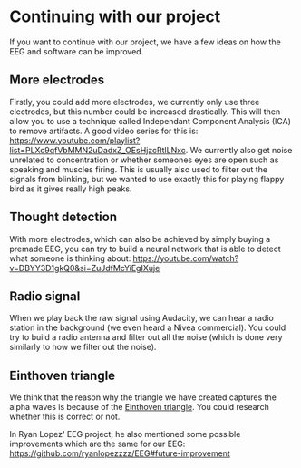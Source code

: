 # Continuing with our project
If you want to continue with our project, we have a few ideas on how the EEG and software can be improved.

## More electrodes
Firstly, you could add more electrodes, we currently only use three electrodes, but this number could be increased drastically. This will then allow you to use a technique called Independant Component Analysis (ICA) to remove artifacts. A good video series for this is: https://www.youtube.com/playlist?list=PLXc9qfVbMMN2uDadxZ_OEsHjzcRtlLNxc. We currently also get noise unrelated to concentration or whether someones eyes are open such as speaking and muscles firing. This is usually also used to filter out the signals from blinking, but we wanted to use exactly this for playing flappy bird as it gives really high peaks.

## Thought detection
With more electrodes, which can also be achieved by simply buying a premade EEG, you can try to build a neural network that is able to detect what someone is thinking about: https://youtube.com/watch?v=DBYY3D1gkQ0&si=ZuJdfMcYiEgIXuje

## Radio signal
When we play back the raw signal using Audacity, we can hear a radio station in the background (we even heard a Nivea commercial). You could try to build a radio antenna and filter out all the noise (which is done very similarly to how we filter out the noise).

## Einthoven triangle
We think that the reason why the triangle we have created captures the alpha waves is because of the [Einthoven triangle](https://en.wikipedia.org/wiki/Einthoven%27s_triangle). You could research whether this is correct or not.

In Ryan Lopez' EEG project, he also mentioned some possible improvements which are the same for our EEG: https://github.com/ryanlopezzzz/EEG#future-improvement